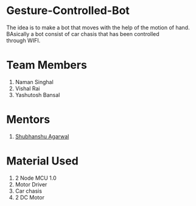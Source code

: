 # Gesture-Controlled-Bot
The idea is to make a bot that moves with the help of the motion of hand. BAsically a bot consist of car chasis that has been controlled   
through WIFI.

# Team Members

1. Naman Singhal
2. Vishal Rai
3. Yashutosh Bansal

# Mentors
1. [Shubhanshu Agarwal](https:github.com/shubhanshu07)


# Material Used
1. 2 Node MCU 1.0
2. Motor Driver
3. Car chasis
4. 2 DC Motor


